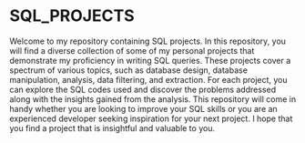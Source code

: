 # SQL_PROJECTS


Welcome to my repository containing SQL projects. In this repository, you will find a diverse collection of some of my personal projects that demonstrate my proficiency in writing SQL queries. These projects cover a spectrum of various topics, such as database design, database manipulation, analysis, data filtering, and extraction. For each project, you can explore the SQL codes used and discover the problems addressed along with the insights gained from the analysis. This repository will come in handy whether you are looking to improve your SQL skills or you are an experienced developer seeking inspiration for your next project. I hope that you find a project that is insightful and valuable to you.
